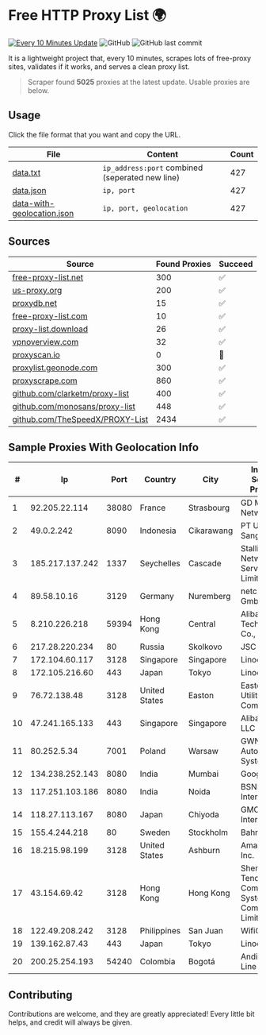 
# Free HTTP Proxy List 🌍

[![Every 10 Minutes Update](https://github.com/mertguvencli/http-proxy-list/actions/workflows/main.yml/badge.svg?branch=main)](https://github.com/mertguvencli/http-proxy-list/actions/workflows/main.yml)
![GitHub](https://img.shields.io/github/license/mertguvencli/http-proxy-list)
![GitHub last commit](https://img.shields.io/github/last-commit/mertguvencli/http-proxy-list)

It is a lightweight project that, every 10 minutes, scrapes lots of free-proxy sites, validates if it works, and serves a clean proxy list.


> Scraper found **5025** proxies at the latest update. Usable proxies are below.

## Usage

Click the file format that you want and copy the URL.


|File|Content|Count|
|----|-------|-----|
|[data.txt](https://raw.githubusercontent.com/mertguvencli/http-proxy-list/main/proxy-list/data.txt)|`ip_address:port` combined (seperated new line)|427|
|[data.json](https://raw.githubusercontent.com/mertguvencli/http-proxy-list/main/proxy-list/data.json)|`ip, port`|427|
|[data-with-geolocation.json](https://raw.githubusercontent.com/mertguvencli/http-proxy-list/main/proxy-list/data-with-geolocation.json)|`ip, port, geolocation`|427|

## Sources

|Source|Found Proxies|Succeed|
|------|-------------|-------|
|[free-proxy-list.net](https://free-proxy-list.net)|300|✅|
|[us-proxy.org](https://www.us-proxy.org)|200|✅|
|[proxydb.net](http://proxydb.net)|15|✅|
|[free-proxy-list.com](https://free-proxy-list.com/?page=&port=&type%5B%5D=http&type%5B%5D=https&up_time=0&search=Search)|10|✅|
|[proxy-list.download](https://www.proxy-list.download/HTTP)|26|✅|
|[vpnoverview.com](https://vpnoverview.com/privacy/anonymous-browsing/free-proxy-servers)|32|✅|
|[proxyscan.io](https://www.proxyscan.io)|0|🚫|
|[proxylist.geonode.com](https://proxylist.geonode.com/api/proxy-list?limit=300&page=1&sort_by=lastChecked&sort_type=desc&protocols=http,https)|300|✅|
|[proxyscrape.com](https://api.proxyscrape.com/v2/?request=displayproxies&protocol=http&timeout=10000&country=all&ssl=all&anonymity=all)|860|✅|
|[github.com/clarketm/proxy-list](https://raw.githubusercontent.com/clarketm/proxy-list/master/proxy-list-raw.txt)|400|✅|
|[github.com/monosans/proxy-list](https://raw.githubusercontent.com/monosans/proxy-list/main/proxies/http.txt)|448|✅|
|[github.com/TheSpeedX/PROXY-List](https://raw.githubusercontent.com/TheSpeedX/PROXY-List/master/http.txt)|2434|✅|


## Sample Proxies With Geolocation Info

|#|Ip|Port|Country|City|Internet Service Provider|
|-|--|----|-------|----|-------------------------|
|1|92.205.22.114|38080|France|Strasbourg|GD MASS Network|
|2|49.0.2.242|8090|Indonesia|Cikarawang|PT Usaha Adi Sanggoro|
|3|185.217.137.242|1337|Seychelles|Cascade|Stallion Network Services Limited|
|4|89.58.10.16|3129|Germany|Nuremberg|netcup GmbH|
|5|8.210.226.218|59394|Hong Kong|Central|Alibaba (US) Technology Co., Ltd.|
|6|217.28.220.234|80|Russia|Skolkovo|JSC IOT|
|7|172.104.60.117|3128|Singapore|Singapore|Linode, LLC|
|8|172.105.216.60|443|Japan|Tokyo|Linode, LLC|
|9|76.72.138.48|3128|United States|Easton|Easton Utilities Commission|
|10|47.241.165.133|443|Singapore|Singapore|Alibaba.com LLC|
|11|80.252.5.34|7001|Poland|Warsaw|GWNET Autonomus System|
|12|134.238.252.143|8080|India|Mumbai|Google LLC|
|13|117.251.103.186|8080|India|Noida|BSNL Internet|
|14|118.27.113.167|8080|Japan|Chiyoda|GMO Internet, Inc.|
|15|155.4.244.218|80|Sweden|Stockholm|Bahnhof AB|
|16|18.215.98.199|3128|United States|Ashburn|Amazon.com, Inc.|
|17|43.154.69.42|3128|Hong Kong|Hong Kong|Shenzhen Tencent Computer Systems Company Limited|
|18|122.49.208.242|3128|Philippines|San Juan|WifiCity, Inc|
|19|139.162.87.43|443|Japan|Tokyo|Linode, LLC|
|20|200.25.254.193|54240|Colombia|Bogotá|Andinet ON Line|



## Contributing

Contributions are welcome, and they are greatly appreciated! Every
little bit helps, and credit will always be given.

